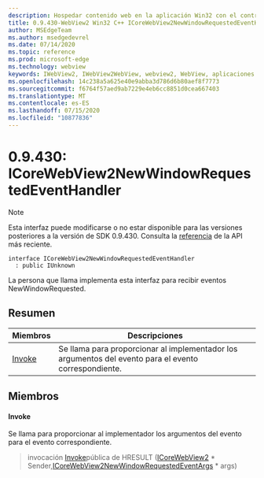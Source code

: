 ```yaml
---
description: Hospedar contenido web en la aplicación Win32 con el control Microsoft Edge WebView2
title: 0.9.430-WebView2 Win32 C++ ICoreWebView2NewWindowRequestedEventHandler
author: MSEdgeTeam
ms.author: msedgedevrel
ms.date: 07/14/2020
ms.topic: reference
ms.prod: microsoft-edge
ms.technology: webview
keywords: IWebView2, IWebView2WebView, webview2, WebView, aplicaciones Win32, Win32, Edge, ICoreWebView2, ICoreWebView2Host, control de explorador, HTML Edge
ms.openlocfilehash: 14c238a5a625e40e9abba3d786d6b80aef8f7773
ms.sourcegitcommit: f6764f57aed9ab7229e4eb6cc8851d0cea667403
ms.translationtype: MT
ms.contentlocale: es-ES
ms.lasthandoff: 07/15/2020
ms.locfileid: "10877836"
---
```

# 0.9.430: ICoreWebView2NewWindowRequestedEventHandler 

> [!NOTE]
> Esta interfaz puede modificarse o no estar disponible para las versiones posteriores a la versión de SDK 0.9.430. Consulta la [referencia](../../../webview2-api-reference.md) de la API más reciente.

```
interface ICoreWebView2NewWindowRequestedEventHandler
  : public IUnknown
```

La persona que llama implementa esta interfaz para recibir eventos NewWindowRequested.

## Resumen

 Miembros                        | Descripciones
--------------------------------|---------------------------------------------
[Invoke](#invoke) | Se llama para proporcionar al implementador los argumentos del evento para el evento correspondiente.

## Miembros

#### Invoke 

Se llama para proporcionar al implementador los argumentos del evento para el evento correspondiente.

> invocación [Invoke](#invoke)pública de HRESULT ([ICoreWebView2](ICoreWebView2.md) * Sender,[ICoreWebView2NewWindowRequestedEventArgs](ICoreWebView2NewWindowRequestedEventArgs.md) * args)

